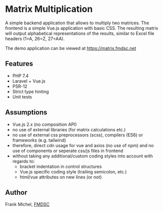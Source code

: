 # Matrix Multiplication

A simple backend application that allows to multiply two matrices. The frontend is a simple Vue.js application with basic CSS.
The resulting matrix will output alphabetical representations of the results, similar to Excel file headers (1=A, 26=Z, 27=AA).

The demo application can be viewed at https://matrix.fmdsc.net

## Features

- PHP 7.4
- Laravel + Vue.js
- PSR-12
- Strict type hinting
- Unit tests

## Assumptions

- Vue.js 2.x (no composition API)
- no use of external libraries (for matrix calculations etc.)
- no use of external css preprocessors (scss), compilers (ES6) or frameworks (e.g. tailwind)
- therefore, direct cdn usage for vue and axios (no use of npm) and no use of components or seperate css/js files in frontend
- without taking any additional/custom coding styles into account with regards to:
  - bracket indentation in control structures
  - Vue.js specific coding style (trailing semicolon, etc.)
  - html/vue attributes on new lines (or not)

## Author

Frank Michel, [FMDSC](https://www.fmdsc.net)